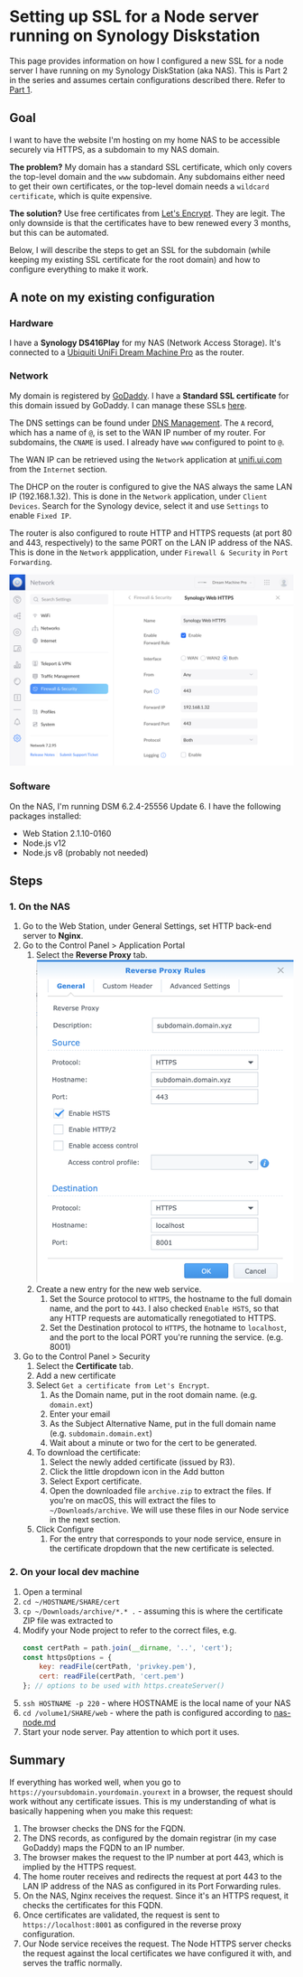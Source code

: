 # Setting up SSL for a Node server running on Synology Diskstation

This page provides information on how I configured a new SSL for a node server I have running on my Synology DiskStation (aka NAS). This is Part 2 in the series and assumes certain configurations described there. Refer to [Part 1](nas-node.md).

## Goal

I want to have the website I'm hosting on my home NAS to be accessible securely via HTTPS, as a subdomain to my NAS domain. 

**The problem?** My domain has a standard SSL certificate, which only covers the top-level domain and the `www` subdomain. Any subdomains either need to get their own certificates, or the top-level domain needs a `wildcard certificate`, which is quite expensive.

**The solution?** Use free certificates from [Let's Encrypt](https://letsencrypt.org/). They are legit. The only downside is that the certificates have to bew renewed every 3 months, but this can be automated.

Below, I will describe the steps to get an SSL for the subdomain (while keeping my existing SSL certificate for the root domain) and how to configure everything to make it work.

## A note on my existing configuration

### Hardware 

I have a **Synology DS416Play** for my NAS (Network Access Storage). It's connected to a [Ubiquiti UniFi Dream Machine Pro](https://store.ui.com/collections/unifi-network-unifi-os-consoles/products/udm-pro) as the router.

### Network

My domain is registered by [GoDaddy](https://www.godaddy.com/). I have a **Standard SSL certificate** for this domain issued by GoDaddy. I can manage these SSLs [here](https://ssl-ccp.godaddy.com/cert).

The DNS settings can be found under [DNS Management](https://dcc.godaddy.com/manage/dns). The `A` record, which has a name of `@`, is set to the WAN IP number of my router. For subdomains, the `CNAME` is used. I already have `www` configured to point to `@`. 

The WAN IP can be retrieved using the `Network` application at [unifi.ui.com](https://unifi.ui.com) from the `Internet` section. 

The DHCP on the router is configured to give the NAS always the same LAN IP (192.168.1.32). This is done in the `Network` application, under `Client Devices`. Search for the Synology device, select it  and use `Settings` to enable `Fixed IP`.

The router is also configured to route HTTP and HTTPS requests (at port 80 and 443, respectively) to the same PORT on the LAN IP address of the NAS. This is done in the `Network` appplication, under `Firewall & Security` in `Port Forwarding`. 

![Port Forwarding](assets/2022-12-18-port-forwarding.png)

### Software

On the NAS, I'm running DSM 6.2.4-25556 Update 6. I have the following packages installed:
- Web Station 2.1.10-0160
- Node.js v12
- Node.js v8 (probably not needed)

## Steps

### 1. On the NAS

1. Go to the Web Station, under General Settings, set HTTP back-end server to **Nginx**.
2. Go to the Control Panel > Application Portal
   1. Select the  **Reverse Proxy** tab. ![screenshot](assets/2022-12-18-reverse-proxy-rules.png)
   2. Create a new entry for the new web service.
      1. Set the Source protocol to `HTTPS`, the hostname to the full domain name, and the port to `443`. I also checked `Enable HSTS`, so that any HTTP requests are automatically renegotiated to HTTPS.
      2. Set the Destination protocol to `HTTPS`, the hotname to `localhost`, and the port to the local PORT you're running the service. (e.g. 8001)
3. Go to the Control Panel > Security
   1. Select the **Certificate** tab.
   2. Add a new certificate
   3. Select `Get a certificate from Let's Encrypt`.
      1. As the Domain name, put in the root domain name. (e.g. `domain.ext`)
      2. Enter your email
      3. As the Subject Alternative Name, put in the full domain name (e.g. `subdomain.domain.ext`)
      4. Wait about a minute or two for the cert to be generated.
   4. To download the certificate:
      1. Select the newly added certificate (issued by R3).
      2. Click the little dropdown icon in the Add button
      3. Select Export certificate.
      4. Open the downloaded file `archive.zip` to extract the files. If you're on macOS, this will extract the files to `~/Downloads/archive`. We will use these files in our Node service in the next section.
   5. Click Configure
      1. For the entry that corresponds to your node service, ensure in the certificate dropdown that the new certificate is selected.

### 2. On your local dev machine

1. Open a terminal
2. `cd ~/HOSTNAME/SHARE/cert`
3. `cp ~/Downloads/archive/*.* .` - assuming this is where the certificate ZIP file was extracted to 
4. Modify your Node project to refer to the correct files, e.g.
    ```javascript
    const certPath = path.join(__dirname, '..', 'cert');
    const httpsOptions = {
        key: readFile(certPath, 'privkey.pem'),
        cert: readFile(certPath, 'cert.pem')
    }; // options to be used with https.createServer()
    ```
5. `ssh HOSTNAME -p 220` - where HOSTNAME is the local name of your NAS
6. `cd /volume1/SHARE/web` - where the path is configured according to [nas-node.md](nas-node.md)
7. Start your node server. Pay attention to which port it uses.

## Summary

If everything has worked well, when you go to `https://yoursubdomain.yourdomain.yourext` in a browser, the request should work without any certificate issues. This is my understanding of what is basically happening when you make this request:

1. The browser checks the DNS for the FQDN. 
2. The DNS records, as configured by the domain registrar (in my case GoDaddy) maps the FQDN to an IP number.
3. The browser makes the request to the IP number at port 443, which is implied by the HTTPS request.
4. The home router receives and redirects the request at port 443 to the LAN IP address of the NAS as configured in its Port Forwarding rules.
5. On the NAS, Nginx receives the request. Since it's an HTTPS request, it checks the certificates for this FQDN.
6. Once certificates are validated, the request is sent to `https://localhost:8001` as configured in the reverse proxy configuration.
7. Our Node service receives the request. The Node HTTPS server checks the request against the local certificates we have configured it with, and serves the traffic normally.
